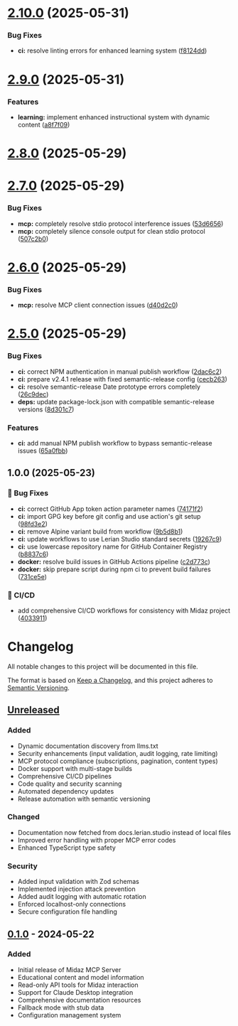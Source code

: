 # [2.10.0](https://github.com/lerianstudio/midaz-mcp-server/compare/v2.9.0...v2.10.0) (2025-05-31)


### Bug Fixes

* **ci:** resolve linting errors for enhanced learning system ([f8124dd](https://github.com/lerianstudio/midaz-mcp-server/commit/f8124dd547bbad4fa3448ef672d9c5d7c1904c8f))

# [2.9.0](https://github.com/lerianstudio/midaz-mcp-server/compare/v2.8.0...v2.9.0) (2025-05-31)


### Features

* **learning:** implement enhanced instructional system with dynamic content ([a8f7f09](https://github.com/lerianstudio/midaz-mcp-server/commit/a8f7f09238a660f60652c74c751346c9e48e124a))

# [2.8.0](https://github.com/lerianstudio/midaz-mcp-server/compare/v2.7.0...v2.8.0) (2025-05-29)

# [2.7.0](https://github.com/lerianstudio/midaz-mcp-server/compare/v2.6.0...v2.7.0) (2025-05-29)


### Bug Fixes

* **mcp:** completely resolve stdio protocol interference issues ([53d6656](https://github.com/lerianstudio/midaz-mcp-server/commit/53d665686ec19e11f6ec89aca43bf16d280b7b59))
* **mcp:** completely silence console output for clean stdio protocol ([507c2b0](https://github.com/lerianstudio/midaz-mcp-server/commit/507c2b02b529226332a15f70d4dbcf82ca442815))

# [2.6.0](https://github.com/lerianstudio/midaz-mcp-server/compare/v2.5.0...v2.6.0) (2025-05-29)


### Bug Fixes

* **mcp:** resolve MCP client connection issues ([d40d2c0](https://github.com/lerianstudio/midaz-mcp-server/commit/d40d2c02dfb26a5cfc0b0f78dd977c69df269c9b))

# [2.5.0](https://github.com/lerianstudio/midaz-mcp-server/compare/v2.4.1...v2.5.0) (2025-05-29)


### Bug Fixes

* **ci:** correct NPM authentication in manual publish workflow ([2dac6c2](https://github.com/lerianstudio/midaz-mcp-server/commit/2dac6c2ecc43d4dbc1c142ef1d7ff6c007c19f20))
* **ci:** prepare v2.4.1 release with fixed semantic-release config ([cecb263](https://github.com/lerianstudio/midaz-mcp-server/commit/cecb2638ff040d80425b024c3e56f2109a12152b))
* **ci:** resolve semantic-release Date prototype errors completely ([26c9dec](https://github.com/lerianstudio/midaz-mcp-server/commit/26c9dec36bec82e5a7b75d860c853c4bcef0e229))
* **deps:** update package-lock.json with compatible semantic-release versions ([8d301c7](https://github.com/lerianstudio/midaz-mcp-server/commit/8d301c7e59e4f42b74975a69b53f310a2a55a90a))


### Features

* **ci:** add manual NPM publish workflow to bypass semantic-release issues ([65a0fbb](https://github.com/lerianstudio/midaz-mcp-server/commit/65a0fbb6a2f6cdce5740a3f9e2d55e7b966a2318))

## 1.0.0 (2025-05-23)


### 🐛 Bug Fixes

* **ci:** correct GitHub App token action parameter names ([74171f2](https://github.com/lerianstudio/midaz-mcp-server/commit/74171f2436094e9986021f4a393885a4a19b0aa5))
* **ci:** import GPG key before git config and use action's git setup ([98fd3e2](https://github.com/lerianstudio/midaz-mcp-server/commit/98fd3e23f3148b8b5d9bba9f1e391eb7edef4183))
* **ci:** remove Alpine variant build from workflow ([9b5d8b1](https://github.com/lerianstudio/midaz-mcp-server/commit/9b5d8b1f1df81d18ccc4707bb9d5af4106acea46))
* **ci:** update workflows to use Lerian Studio standard secrets ([19267c9](https://github.com/lerianstudio/midaz-mcp-server/commit/19267c9243c971621b26ad6a2d029277efbdd92a))
* **ci:** use lowercase repository name for GitHub Container Registry ([b8837c6](https://github.com/lerianstudio/midaz-mcp-server/commit/b8837c641be9cb5fe58a5b06ac58e59646319422))
* **docker:** resolve build issues in GitHub Actions pipeline ([c2d773c](https://github.com/lerianstudio/midaz-mcp-server/commit/c2d773cd30b69e74903039507016e5394df9a73e))
* **docker:** skip prepare script during npm ci to prevent build failures ([731ce5e](https://github.com/lerianstudio/midaz-mcp-server/commit/731ce5ed5979a02786540f14bbbfb1bc65375a74))


### 👷 CI/CD

* add comprehensive CI/CD workflows for consistency with Midaz project ([4033911](https://github.com/lerianstudio/midaz-mcp-server/commit/40339118c170b8746e9462a95010e202737b56ee))

# Changelog

All notable changes to this project will be documented in this file.

The format is based on [Keep a Changelog](https://keepachangelog.com/en/1.0.0/),
and this project adheres to [Semantic Versioning](https://semver.org/spec/v2.0.0.html).

## [Unreleased]

### Added
- Dynamic documentation discovery from llms.txt
- Security enhancements (input validation, audit logging, rate limiting)
- MCP protocol compliance (subscriptions, pagination, content types)
- Docker support with multi-stage builds
- Comprehensive CI/CD pipelines
- Code quality and security scanning
- Automated dependency updates
- Release automation with semantic versioning

### Changed
- Documentation now fetched from docs.lerian.studio instead of local files
- Improved error handling with proper MCP error codes
- Enhanced TypeScript type safety

### Security
- Added input validation with Zod schemas
- Implemented injection attack prevention
- Added audit logging with automatic rotation
- Enforced localhost-only connections
- Secure configuration file handling

## [0.1.0] - 2024-05-22

### Added
- Initial release of Midaz MCP Server
- Educational content and model information
- Read-only API tools for Midaz interaction
- Support for Claude Desktop integration
- Comprehensive documentation resources
- Fallback mode with stub data
- Configuration management system

[Unreleased]: https://github.com/lerianstudio/midaz-mcp-server/compare/v0.1.0...HEAD
[0.1.0]: https://github.com/lerianstudio/midaz-mcp-server/releases/tag/v0.1.0
